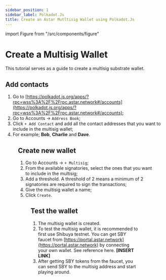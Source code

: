 ```yaml
---
sidebar_position: 1
sidebar_label: Polkadot.Js
title: Create an Astar Mutltisig Wallet using Polkadot.Js
---
```


import Figure from "/src/components/figure"

# Create a Multisig Wallet

This tutorial serves as a guide to create a multisig substrate wallet.

## Add contacts

1. Go to [https://polkadot.js.org/apps/?rpc=wss%3A%2F%2Frpc.astar.network#/accounts](https://polkadot.js.org/apps/?rpc=wss%3A%2F%2Frpc.astar.network#/accounts);
2. Go to Accounts -> `Address Book`;
3. Click `+ Add Contact` and add all the contact addresses that you want to include in the multisig wallet;
4. For example; **Bob**, **Charlie** and **Dave**.

<Figure src={require('/docs/use/get-started/astar-substrate-wallet/multisig-wallet/polkadot.js/img/polkadot_js_1.png').default} width="100%" />

## Create new wallet

1. Go to Accounts -> `+ Multisig`;
2. From the available signatories, select the ones that you want to include in the multisig;
3. Add a threshold. A threshold of 2 means a minimum of 2 signatories are required to sign the transactions;
4. Give the multisig wallet a name;
5. Click `Create`.

<Figure src={require('/docs/use/get-started/astar-substrate-wallet/multisig-wallet/polkadot.js/img/polkadot_js_2.png').default} width="100%" />

## Test the wallet

1. The multisig wallet is created.
2. To test the multisig wallet, it is recommended to first use Shibuya testnet. You can get SBY faucet from [https://portal.astar.network](https://portal.astar.network) by connecting your own wallet. See reference here. **[INSERT LINK]**
3. After getting SBY tokens from the faucet, you can send SBY to the multisig address and start playing around.

